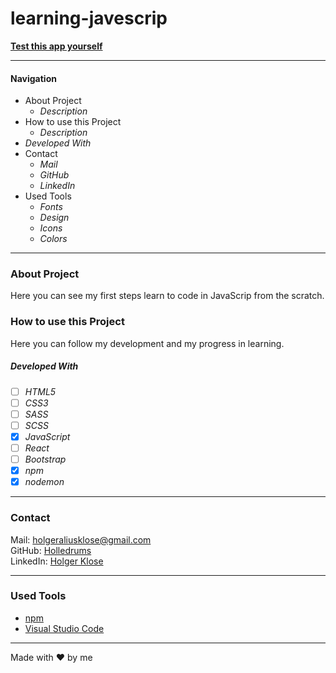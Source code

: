 # learning-javescrip

**[Test this app yourself](github.io)**

---

#### Navigation

- About Project
  - _Description_
- How to use this Project
  - _Description_
- _Developed With_
- Contact
  - _Mail_
  - _GitHub_
  - _LinkedIn_
- Used Tools
  - _Fonts_
  - _Design_
  - _Icons_
  - _Colors_

---

### About Project

Here you can see my first steps learn to code in JavaScrip from the scratch.

### How to use this Project

Here you can follow my development and my progress in learning.

##### Developed With

- [ ] _HTML5_
- [ ] _CSS3_
- [ ] _SASS_
- [ ] _SCSS_
- [x] _JavaScript_
- [ ] _React_
- [ ] _Bootstrap_
- [x] _npm_
- [x] _nodemon_

---

### Contact

Mail: <holgeraliusklose@gmail.com><br>
GitHub: [Holledrums](https://github.com/Holledrums)<br>
LinkedIn: [Holger Klose](https://www.linkedin.com/in/holger-klose-240831147/)

---

### Used Tools

- [npm](https://www.npmjs.com/)
- [Visual Studio Code](https://code.visualstudio.com/)

---

Made with ❤️ by me
